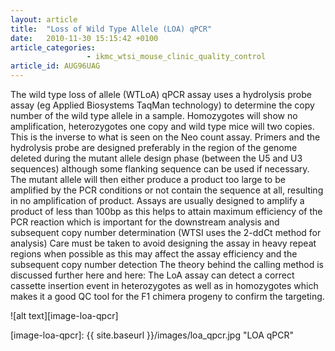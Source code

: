 ```yaml
---
layout: article
title:  "Loss of Wild Type Allele (LOA) qPCR"
date:   2010-11-30 15:15:42 +0100
article_categories:
                 - ikmc_wtsi_mouse_clinic_quality_control
article_id: AUG96UAG
---
```


The wild type loss of allele (WTLoA) qPCR assay uses a hydrolysis probe assay (eg Applied Biosystems TaqMan technology) to determine the copy number of the wild type allele in a sample. Homozygotes will show no amplification, heterozygotes one copy and wild type mice will two copies. This is the inverse to what is seen on the Neo count assay. Primers and the hydrolysis probe are designed preferably in the region of the genome deleted during the mutant allele design phase (between the U5 and U3 sequences) although some flanking sequence can be used if necessary. The mutant allele will then either produce a product too large to be amplified by the PCR conditions or not contain the sequence at all, resulting in no amplification of product. Assays are usually designed to amplify a product of less than 100bp as this helps to attain maximum efficiency of the PCR reaction which is important for the downstream analysis and subsequent copy number determination (WTSI uses the 2-ddCt method for analysis) Care must be taken to avoid designing the assay in heavy repeat regions when possible as this may affect the assay efficiency and the subsequent copy number detection The theory behind the calling method is discussed further here and here: The LoA assay can detect a correct cassette insertion event in heterozygotes as well as in homozygotes which makes it a good QC tool for the F1 chimera progeny to confirm the targeting.

![alt text][image-loa-qpcr]

[image-loa-qpcr]: {{ site.baseurl }}/images/loa_qpcr.jpg "LOA qPCR"
